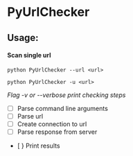 # PyUrlChecker

## Usage:
#### Scan single url
`python PyUrlChecker --url <url>`

`python PyUrlChecker -u <url>`

*Flag -v or --verbose print checking steps*


- [ ] Parse command line arguments
- [ ] Parse url
- [ ] Create connection to url
- [ ] Parse response from server
- [ } Print results
